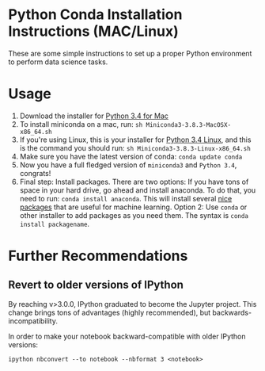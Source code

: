 # Python Conda Installation Instructions (MAC/Linux)

These are some simple instructions to set up a proper Python environment to perform data science tasks.


# Usage

1. Download the installer for [Python 3.4 for Mac](http://repo.continuum.io/miniconda/Miniconda3-3.8.3-MacOSX-x86_64.sh)
2. To install miniconda on a mac, run: `sh Miniconda3-3.8.3-MacOSX-x86_64.sh`
3. If you're using Linux, this is your installer for [Python 3.4 Linux](http://repo.continuum.io/miniconda/Miniconda3-3.8.3-Linux-x86_64.sh), and this is the command you should run: `sh Miniconda3-3.8.3-Linux-x86_64.sh`
3. Make sure you have the latest version of conda: `conda update conda`
4. Now you have a full fledged version of `miniconda3` and `Python 3.4`, congrats!
5. Final step: Install packages. There are two options: If you have tons of space in your hard drive, go ahead and install anaconda. To do that, you need to run: `conda install anaconda`. This will install several [nice packages](http://docs.continuum.io/anaconda/pkg-docs.html) that are useful for machine learning. Option 2: Use `conda` or other installer to add packages as you need them. The syntax is `conda install packagename`.


# Further Recommendations

## Revert to older versions of IPython

By reaching v>3.0.0, IPython graduated to become the Jupyter project. This change brings tons of advantages (highly recommended), but backwards-incompatibility. 

In order to make your notebook backward-compatible with older IPython versions:

    ipython nbconvert --to notebook --nbformat 3 <notebook>



